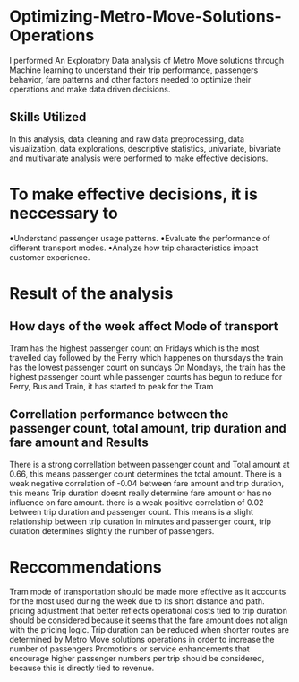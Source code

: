 # Optimizing-Metro-Move-Solutions-Operations
I performed An Exploratory Data analysis of Metro Move solutions through Machine learning to understand their trip performance, passengers behavior, fare patterns and other factors needed to optimize their operations and make data driven decisions.
## Skills Utilized
In this analysis, data cleaning and raw data preprocessing, data visualization, data explorations, descriptive statistics, univariate, bivariate and multivariate analysis were performed to make effective decisions.
# To make effective decisions, it is neccessary to
•Understand passenger usage patterns.
•Evaluate the performance of different transport modes.
•Analyze how trip characteristics impact customer experience.
# Result of the analysis
## How days of the week affect Mode of transport
Tram has the highest passenger count on Fridays which is the most travelled day followed by the Ferry which happenes on thursdays
the train has the lowest passenger count on sundays
On Mondays, the train has the highest passenger count
while passenger counts has begun to reduce for Ferry, Bus and Train, it has started to peak for the Tram
## Correllation performance between the passenger count, total amount, trip duration and fare amount and Results
There is a strong correllation between passenger count and Total amount at 0.66,
this means passenger count determines the total amount.
There is a weak negative correlation of -0.04 between fare amount and trip duration,
this means Trip duration doesnt really determine fare amount or has no influence on fare amount.
there is a weak positive correlation of 0.02 between trip duration and passenger count. This means is a slight relationship between trip duration in minutes and passenger count, trip duration determines slightly the number of passengers.
# Reccommendations
Tram mode of transportation should be made more effective as it accounts for the most used during the week due to its short distance and path.
pricing adjustment that better reflects operational costs tied to trip duration should be considered because it seems that the fare amount does not align with the pricing logic.
Trip duration can be reduced when shorter routes are determined by Metro Move solutions operations in order to increase the number of passengers 
Promotions or service enhancements that encourage higher passenger numbers per trip should be considered, because this is directly tied to revenue.
